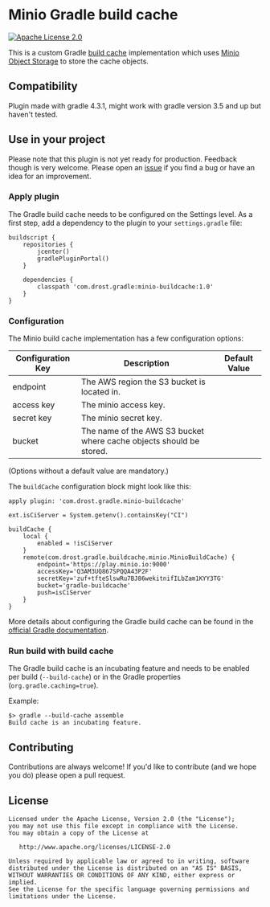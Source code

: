 # Minio Gradle build cache

[![Apache License 2.0](https://img.shields.io/badge/License-Apache%20License%202.0-blue.svg)](https://www.apache.org/licenses/LICENSE-2.0.html)

This is a custom Gradle [build cache](https://docs.gradle.org/current/userguide/build_cache.html)
implementation which uses [Minio Object Storage](https://minio.io/) to store the cache objects.


## Compatibility

Plugin made with gradle 4.3.1, might work with gradle version 3.5 and up but haven't tested.

## Use in your project

Please note that this plugin is not yet ready for production. Feedback though is very welcome.
Please open an [issue](https://github.com/aegis123/minio-buildcache/issues/new) if you find a bug or
have an idea for an improvement.


### Apply plugin

The Gradle build cache needs to be configured on the Settings level. As a first step, add a
dependency to the plugin to your `settings.gradle` file:

```
buildscript {
    repositories {
        jcenter()
        gradlePluginPortal()
    }

    dependencies {
        classpath 'com.drost.gradle:minio-buildcache:1.0'
    }
}
```

### Configuration

The Minio build cache implementation has a few configuration options:

| Configuration Key | Description | Default Value |
| ----------------- | ----------- | ----------- |
| endpoint | The AWS region the S3 bucket is located in. | |
| access key | The minio access key. | |
| secret key | The minio secret key. | |
| bucket | The name of the AWS S3 bucket where cache objects should be stored. | |

(Options without a default value are mandatory.)


The `buildCache` configuration block might look like this:

```
apply plugin: 'com.drost.gradle.minio-buildcache'

ext.isCiServer = System.getenv().containsKey("CI")

buildCache {
    local {
        enabled = !isCiServer
    }
    remote(com.drost.gradle.buildcache.minio.MinioBuildCache) {
        endpoint='https://play.minio.io:9000'
        accessKey='Q3AM3UQ867SPQQA43P2F'
        secretKey='zuf+tfteSlswRu7BJ86wekitnifILbZam1KYY3TG'
        bucket='gradle-buildcache'
        push=isCiServer
    }
}
```

More details about configuring the Gradle build cache can be found in the
[official Gradle documentation](https://docs.gradle.org/current/userguide/build_cache.html#sec:build_cache_configure).

### Run build with build cache

The Gradle build cache is an incubating feature and needs to be enabled per build (`--build-cache`)
or in the Gradle properties (`org.gradle.caching=true`).

Example:

```
$> gradle --build-cache assemble
Build cache is an incubating feature.
```


## Contributing

Contributions are always welcome! If you'd like to contribute (and we hope you do) please open a pull request.


## License

```
Licensed under the Apache License, Version 2.0 (the "License");
you may not use this file except in compliance with the License.
You may obtain a copy of the License at

   http://www.apache.org/licenses/LICENSE-2.0

Unless required by applicable law or agreed to in writing, software
distributed under the License is distributed on an "AS IS" BASIS,
WITHOUT WARRANTIES OR CONDITIONS OF ANY KIND, either express or implied.
See the License for the specific language governing permissions and
limitations under the License.
```